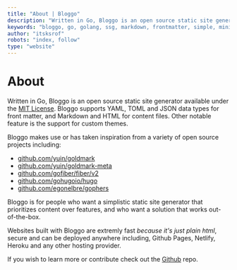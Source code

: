 ```yaml
---
title: "About | Bloggo"
description: "Written in Go, Bloggo is an open source static site generator available under the MIT License. Bloggo supports YAML, TOML and JSON data types for front matter, and Markdown and HTML for content files. Other notable feature is the support for custom themes."
keywords: "bloggo, go, golang, ssg, markdown, frontmatter, simple, minimalist"
author: "itsksrof"
robots: "index, follow"
type: "website"
---
```

# About
Written in Go, Bloggo is an open source static site generator available under the [MIT License](https://github.com/itsksrof/bloggo/blob/master/LICENSE.md). Bloggo supports YAML, TOML and JSON data types for front matter, and Markdown and HTML for content files. Other notable feature is the support for custom themes.

Bloggo makes use or has taken inspiration from a variety of open source projects including:
- [github.com/yuin/goldmark](github.com/yuin/goldmark)
- [github.com/yuin/goldmark-meta](github.com/yuin/goldmark-meta)
- [github.com/gofiber/fiber/v2](github.com/gofiber/fiber/v2)
- [github.com/gohugoio/hugo](github.com/gohugoio/hugo)
- [github.com/egonelbre/gophers](github.com/egonelbre/gophers)

Bloggo is for people who want a simplistic static site generator that prioritizes content over features, and who want a solution that works out-of-the-box.

Websites built with Bloggo are extremly fast *because it's just plain html*, secure and can be deployed anywhere including,
Github Pages, Netlify, Heroku and any other hosting provider.

If you wish to learn more or contribute check out the [Github](https://github.com/itsksrof/bloggo) repo.